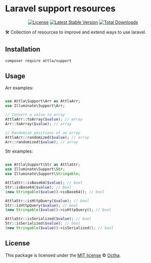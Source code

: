 # Laravel support resources

<p align="center">
<a href="LICENSE"><img src="https://img.shields.io/badge/license-MIT-lightgrey.svg" alt="License"></a>
<a href="https://packagist.org/packages/attla/support"><img src="https://img.shields.io/packagist/v/attla/support" alt="Latest Stable Version"></a>
<a href="https://packagist.org/packages/attla/support"><img src="https://img.shields.io/packagist/dt/attla/support" alt="Total Downloads"></a>
</p>

🛠️ Collection of resources to improve and extend ways to use laravel.

## Installation

```bash
composer require attla/support
```

## Usage

Arr examples:

```php

use Attla\Support\Arr as AttlaArr;
use Illuminate\Support\Arr;

// Convert a value to array
AttlaArr::toArray($value); // array
Arr::toArray($value); // array

// Randomize positions of an array
AttlaArr::randomized($value); // array
Arr::randomized($value); // array

```

Str examples:

```php

use Attla\Support\Str as AttlaStr;
use Illuminate\Support\Str;
use Illuminate\Support\Stringable;

AttlaStr::isBase64($value); // bool
Str::isBase64($value); // bool
(new Stringable($value))->isBase64(); // bool

AttlaStr::isHttpQuery($value); // bool
Str::isHttpQuery($value); // bool
(new Stringable($value))->isHttpQuery(); // bool

AttlaStr::isSerialized($value); // bool
Str::isSerialized($value); // bool
(new Stringable($value))->isSerialized(); // bool

```

## License

This package is licensed under the [MIT license](LICENSE) © [Octha](https://octha.com).
